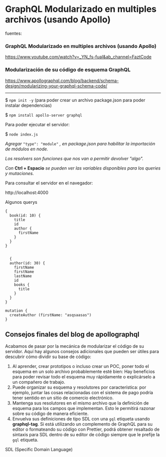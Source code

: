 
# GraphQL Modularizado en multiples archivos (usando Apollo)

fuentes:

### GraphQL Modularizado en multiples archivos (usando Apollo)
https://www.youtube.com/watch?v=_YN_fs-fuaI&ab_channel=FaztCode

### Modularización de su código de esquema GraphQL
https://www.apollographql.com/blog/backend/schema-design/modularizing-your-graphql-schema-code/

---

 $ `npm init -y` (para poder crear un archivo package.json para poder instalar dependencias)

 $ `npm install apollo-server graphql`

Para poder ejecutar el servidor:

 $ `node index.js`

_Agregar_ `"type": "module"` _, en package.json para habilitar la importación de módulos en node._

_Los resolvers son funciones que nos van a permitir devolver "algo"._

_Con_ **Ctrl + Espacio** _se pueden ver las variables disponibles para los queries y mutaciones._

Para consultar el servidor en el navegador:

http://localhost:4000

Algunos querys

```
{
  book(id: 10) {
    title
    id
    author {
      firstName
    }
  }
}
  

  {
  author(id: 30) {
    firstName
    firstName
    lastName
    id
    books {
      title
    }
  }
}

mutation {
  createAuthor (firstName: "asqsaasas")
}
```
## Consejos finales del blog de apollographql

Acabamos de pasar por la mecánica de modularizar el código de su servidor. Aquí hay algunos consejos adicionales que pueden ser útiles para descubrir cómo dividir su base de código:

1. Al aprender, crear prototipos o incluso crear un POC, poner todo el esquema en un solo archivo probablemente esté bien: Hay beneficios para poder revisar todo el esquema muy rápidamente o explicárselo a un compañero de trabajo.
2. Puede organizar su esquema y resolutores por característica: por ejemplo, juntar las cosas relacionadas con el sistema de pago podría tener sentido en un sitio de comercio electrónico.
3. Mantenga sus resolutores en el mismo archivo que la definición de esquema para los campos que implementan. Esto le permitirá razonar sobre su código de manera eficiente.
4. Envuelva sus definiciones de tipo SDL con una  `gql` etiqueta usando  **graphql-tag**. Si está utilizando un complemento de GraphQL para su editor o formateando su código con Prettier, podrá obtener resaltado de sintaxis para SDL dentro de su editor de código siempre que le prefije la `gql` etiqueta.

SDL (Specific Domain Language)